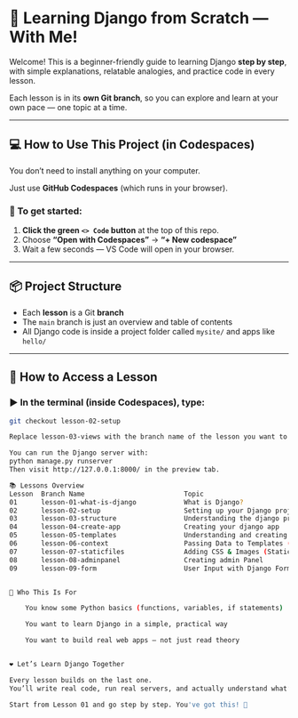 # 🌱 Learning Django from Scratch — With Me!

Welcome! This is a beginner-friendly guide to learning Django **step by step**, with simple explanations, relatable analogies, and practice code in every lesson.

Each lesson is in its **own Git branch**, so you can explore and learn at your own pace — one topic at a time.

---

## 💻 How to Use This Project (in Codespaces)

You don’t need to install anything on your computer.

Just use **GitHub Codespaces** (which runs in your browser).

### 🚀 To get started:

1. **Click the green `<> Code` button** at the top of this repo.
2. Choose **“Open with Codespaces”** → **“+ New codespace”**
3. Wait a few seconds — VS Code will open in your browser.

---

## 📦 Project Structure

- Each **lesson** is a Git **branch**
- The `main` branch is just an overview and table of contents
- All Django code is inside a project folder called `mysite/` and apps like `hello/`

---

## 🧭 How to Access a Lesson

### ▶️ In the terminal (inside Codespaces), type:

```bash
git checkout lesson-02-setup

Replace lesson-03-views with the branch name of the lesson you want to try.

You can run the Django server with:
python manage.py runserver
Then visit http://127.0.0.1:8000/ in the preview tab.

📚 Lessons Overview
Lesson	Branch Name	                        Topic
01	    lesson-01-what-is-django	        What is Django?
02	    lesson-02-setup	                    Setting up your Django project
03	    lesson-03-structure	                Understanding the django project structure
04	    lesson-04-create-app	            Creating your django app
05	    lesson-05-templates	                Understanding and creating django templates
06	    lesson-06-context	                Passing Data to Templates (Context/Dictionaries)
07	    lesson-07-staticfiles	            Adding CSS & Images (Static Files)
08	    lesson-08-adminpanel                Creating admin Panel
09	    lesson-09-form	                    User Input with Django Forms


🙋 Who This Is For

    You know some Python basics (functions, variables, if statements)

    You want to learn Django in a simple, practical way

    You want to build real web apps — not just read theory


❤️ Let’s Learn Django Together

Every lesson builds on the last one.
You’ll write real code, run real servers, and actually understand what’s happening.

Start from Lesson 01 and go step by step. You've got this! 🚀